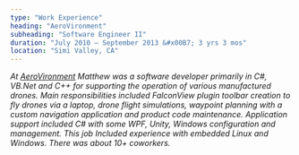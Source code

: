 ```yaml
---
type: "Work Experience"
heading: "AeroVironment"
subheading: "Software Engineer II"
duration: "July 2010 – September 2013 &#x00B7; 3 yrs 3 mos"
location: "Simi Valley, CA"
---
```


<a class="no-tufte-underline" href="/aerovironment/"><i class="fa fa-info-circle" aria-hidden="true"/></a> At <a href="https://avinc.com" target="_blank">AeroVironment</a> Matthew was a software developer primarily in C#, VB.Net and C++ for supporting the operation of various manufactured drones. Main responsibilities included FalconView plugin toolbar creation to fly drones via a laptop, drone flight simulations, waypoint planning with a custom navigation application and product code maintenance. Application support included C# with some WPF, Unity, Windows configuration and management. This job Included experience with embedded Linux and Windows. There was about 10+ coworkers.
